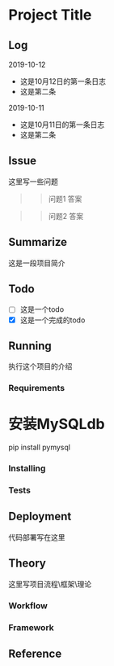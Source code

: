 [//]: 开源项目研究文档模板，这个是注释
# Project Title

[//]: 这里该工程的操作日志
## Log

2019-10-12
- 这是10月12日的第一条日志
- 这是第二条

2019-10-11 
- 这是10月11日的第一条日志
- 这是第二条

[//]: 这里写项目简介
## Issue
这里写一些问题
>>问题1
答案

>>问题2
答案

[//]: 这里写项目简介
## Summarize

这是一段项目简介

[//]: 这里写Todo
## Todo

- [ ] 这是一个todo
- [x] 这是一个完成的todo

[//]: 这里写执行相关
## Running

执行这个项目的介绍

[//]: 这里写执行项目的依赖
### Requirements

# 安装MySQLdb

pip install pymysql

[//]: 安装
### Installing

[//]: tests
### Tests


[//]: 这里写部署相关
## Deployment

代码部署写在这里

[//]: 这里总结项目理论
## Theory

这里写项目流程\框架\理论

[//]: 这里总结项目
### Workflow

[//]: 这里总结项目框架
### Framework

[//]: 参考资料写在这里
## Reference